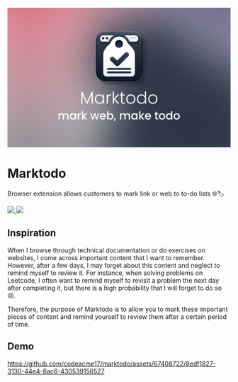 <br />

<img src="/docs/social.png"/>

<h1 >Marktodo</h1>

Browser extension allows customers to mark link or web to to-do lists 🌐🏷️

<p>  
<a href="/docs/zh-doc.md"> 
  <img src="https://img.shields.io/badge/中文文档-%23242D3E?style=flat&labelColor=%23242D3E&logo=microsofttranslator" />
</a>

<img src="https://img.shields.io/badge/License-MIT-%23242D3E?style=flat&labelColor=%23242D3E" />
</p>

## Inspiration

When I browse through technical documentation or do exercises on websites, I come across important content that I want to remember. However, after a few days, I may forget about this content and neglect to remind myself to review it. For instance, when solving problems on Leetcode, I often want to remind myself to revisit a problem the next day after completing it, but there is a high probability that I will forget to do so 😢.

Therefore, the purpose of Marktodo is to allow you to mark these important pieces of content and remind yourself to review them after a certain period of time.


## Demo

https://github.com/codeacme17/marktodo/assets/67408722/8edf1827-3130-44e4-8ac6-430539156527

<!--
<p align="center">
  <img width="170" src="https://extensionworkshop.com/assets/img/documentation/publish/get-the-addon-178x60px.dad84b42.png"/>
</p>
-->

